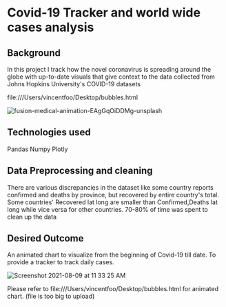 
# Covid-19 Tracker and world wide cases analysis


## Background
In this project I track how the novel coronavirus is spreading around the globe with up-to-date visuals that give context to the data collected from Johns Hopkins University's COVID-19 datasets

file:///Users/vincentfoo/Desktop/bubbles.html 

![fusion-medical-animation-EAgGqOiDDMg-unsplash](https://user-images.githubusercontent.com/77420780/128674801-580eeea5-a2ca-4df6-a14a-e2978609bdde.jpg)



## Technologies used
Pandas
Numpy
Plotly

## Data Preprocessing and cleaning
There are various discrepancies in the dataset like some country reports confirmed and deaths by province, but recovered by entire country's total.
Some countries' Recovered lat long are smaller than Confirmed,Deaths lat long while vice versa for other countries.
70-80% of time was spent to clean up the data


## Desired Outcome
An animated chart to visualize from the beginning of Covid-19 till date. To provide a tracker to track daily cases.

 ![Screenshot 2021-08-09 at 11 33 25 AM](https://user-images.githubusercontent.com/77420780/128657877-c7dc1dab-8ab4-445a-a8b4-2d025d528d40.png)
 
 Please refer to file:///Users/vincentfoo/Desktop/bubbles.html  for animated chart. (file is too big to upload)
